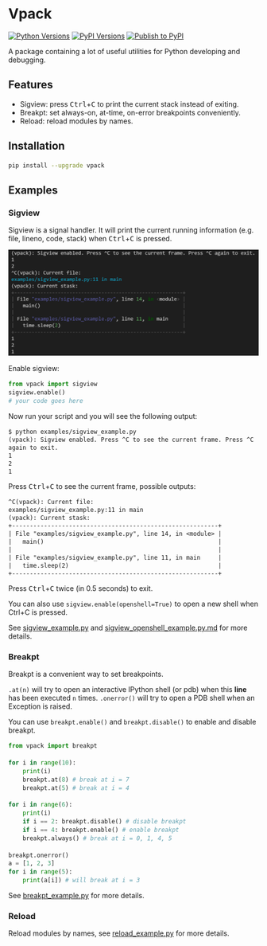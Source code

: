 # Vpack

[![Python Versions](https://img.shields.io/pypi/pyversions/vpack.svg?logo=python&logoColor=white)](https://pypi.org/project/vpack)
[![PyPI Versions](https://img.shields.io/pypi/v/vpack.svg)](https://pypi.org/project/vpack/#history)
[![Publish to PyPI](https://github.com/volltin/vpack/actions/workflows/publish-to-pypi.yml/badge.svg)](https://github.com/volltin/vpack/actions/workflows/publish-to-pypi.yml)

A package containing a lot of useful utilities for Python developing and debugging.

## Features

- Sigview: press <kbd>Ctrl</kbd>+<kbd>C</kbd> to print the current stack instead of exiting.
- Breakpt: set always-on, at-time, on-error breakpoints conveniently.
- Reload: reload modules by names.

## Installation

```bash
pip install --upgrade vpack
```

## Examples

### Sigview

Sigview is a signal handler. It will print the current running information (e.g. file, lineno, code, stack) when <kbd>Ctrl</kbd>+<kbd>C</kbd> is pressed.

![Sigview Demo](docs/assets/sigview_demo.png)

Enable sigview:

```python
from vpack import sigview
sigview.enable()
# your code goes here
```

Now run your script and you will see the following output:
```
$ python examples/sigview_example.py
(vpack): Sigview enabled. Press ^C to see the current frame. Press ^C again to exit.
1
2
1
```

Press <kbd>Ctrl</kbd>+<kbd>C</kbd> to see the current frame, possible outputs:
```
^C(vpack): Current file:
examples/sigview_example.py:11 in main
(vpack): Current stask:
+----------------------------------------------------------+
| File "examples/sigview_example.py", line 14, in <module> |
|   main()                                                 |
|                                                          |
| File "examples/sigview_example.py", line 11, in main     |
|   time.sleep(2)                                          |
+----------------------------------------------------------+
```

Press <kbd>Ctrl</kbd>+<kbd>C</kbd> twice (in 0.5 seconds) to exit.

You can also use `sigview.enable(openshell=True)` to open a new shell when Ctrl+C is pressed.

See [sigview_example.py](examples/sigview_example.py) and [sigview_openshell_example.py.md](examples/sigview_openshell_example.py) for more details.

### Breakpt

Breakpt is a convenient way to set breakpoints.

`.at(n)` will try to open an interactive IPython shell (or pdb) when this **line** has been executed `n` times.
`.onerror()` will try to open a PDB shell when an Exception is raised.

You can use `breakpt.enable()` and `breakpt.disable()` to enable and disable breakpt.

```python
from vpack import breakpt

for i in range(10):
    print(i)
    breakpt.at(8) # break at i = 7
    breakpt.at(5) # break at i = 4

for i in range(6):
    print(i)
    if i == 2: breakpt.disable() # disable breakpt
    if i == 4: breakpt.enable() # enable breakpt
    breakpt.always() # break at i = 0, 1, 4, 5

breakpt.onerror()
a = [1, 2, 3]
for i in range(5):
    print(a[i]) # will break at i = 3
```

See [breakpt_example.py](examples/breakpt_example.py) for more details.

### Reload

Reload modules by names, see [reload_example.py](examples/reload_example.py) for more details.
